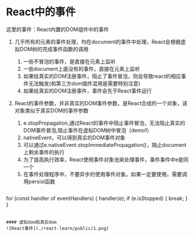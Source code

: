 # React中的事件

这里的事件：React内置的DOM组件中的事件

1. 几乎所有的元素的事件处理，均在document的事件中处理，React会根据虚拟DOM树的完成事件函数的调用
   1. 一些不冒泡的事件，是直接在元素上监听
   2. 一些document上面没有的事件，直接在元素上监听
   3. 如果给真实的DOM注册事件，阻止了事件冒泡，则会导致react的相应事件无法触发(和第三方dom插件混用是需要特别注意)
   4. 如果给真实的DOM注册事件，事件会先于React事件运行
2. React的事件参数，并非真实的DOM事件参数，是React合成的一个对象，该对象类似于真实DOM的事件参数
   1. e.stopPropagation,通过React的事件中阻止事件冒泡，无法阻止真实的DOM事件冒泡,阻止事件在虚拟DOM树中冒泡（demo1）
   2. nativeEvent，可以得到真实的DOM事件对象
   3. 可以通过e.nativeEvent.stopImmediatePropagation()，阻止document上剩余事件的执行
   4. 为了提高执行效率，React使用事件对象池来处理事件，事件事件中e是同一个
   5. 在事件处理程序中，不要异步的使用事件对象。如果一定要使用，需要调用persist函数

   ```js
for (const handler of eventHandlers) {
  handler(e);
  if (e.isStopped) {
    break;
  }
}
```

#### 虚拟dom和真实dom
![React事件](./react-learn/public/1.png)




